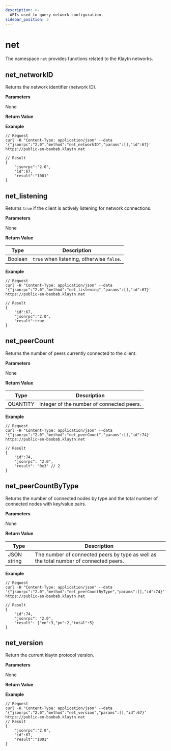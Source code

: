 ```yaml
---
description: >-
  APIs used to query network configuration.
sidebar_position: 3
---
```


# net

The namespace `net` provides functions related to the Klaytn networks.


## net_networkID <a id="net_networkid"></a>

Returns the network identifier (network ID).

**Parameters**

None

**Return Value**

<!--- fix this later
| Type | Description |
| --- | --- |
| QUANTITY | The integer of the network identifier. - `"1001"`: Klaytn Baobab testnet. - `"8217"`: Klaytn Cypress mainnet.|
--->

**Example**

```shell
// Request
curl -H "Content-Type: application/json" --data '{"jsonrpc":"2.0","method":"net_networkID","params":[],"id":67}' https://public-en-baobab.klaytn.net

// Result
{
    "jsonrpc":"2.0",
    "id":67,
    "result":"1001"
}
```


## net_listening <a id="net_listening"></a>

Returns `true` if the client is actively listening for network connections.

**Parameters**

None

**Return Value**

| Type | Description |
| --- | --- |
| Boolean | `true` when listening, otherwise `false`. |

**Example**

```shell
// Request
curl -H "Content-Type: application/json" --data '{"jsonrpc":"2.0","method":"net_listening","params":[],"id":67}' https://public-en-baobab.klaytn.net

// Result
{
    "id":67,
    "jsonrpc":"2.0",
    "result":true
}
```


## net_peerCount <a id="net_peercount"></a>

Returns the number of peers currently connected to the client.

**Parameters**

None

**Return Value**

| Type | Description |
| --- | --- |
| QUANTITY | Integer of the number of connected peers.|

**Example**

```shell
// Request
curl -H "Content-Type: application/json" --data '{"jsonrpc":"2.0","method":"net_peerCount","params":[],"id":74}' https://public-en-baobab.klaytn.net

// Result
{
    "id":74,
    "jsonrpc": "2.0",
    "result": "0x3" // 2
}
```

## net_peerCountByType <a id="net_peercountbytype"></a>

Returns the number of connected nodes by type and the total number of connected nodes with key/value pairs.

**Parameters**

None

**Return Value**

| Type | Description |
| --- | --- |
| JSON string | The number of connected peers by type as well as the total number of connected peers. |

**Example**

```shell
// Request
curl -H "Content-Type: application/json" --data '{"jsonrpc":"2.0","method":"net_peerCountByType","params":[],"id":74}' https://public-en-baobab.klaytn.net

// Result
{
    "id":74,
    "jsonrpc": "2.0",
    "result": {"en":3,"pn":2,"total":5}
}
```

## net_version <a id="net_version"></a>

Return the current klaytn protocol version.

**Parameters**

None

**Return Value**

<!--- fix this later
| Type | Description |
| --- | --- |
| QUANTITY | The integer of the klaytn protocol version. - `"1001"`: Klaytn Baobab testnet. - `"8217"`: Klaytn Cypress mainnet.|
--->

**Example**

```shell
// Request
curl -H "Content-Type: application/json" --data '{"jsonrpc":"2.0","method":"net_version","params":[],"id":67}' https://public-en-baobab.klaytn.net
// Result
{
    "jsonrpc":"2.0",
    "id":67,
    "result":"1001"
}
```